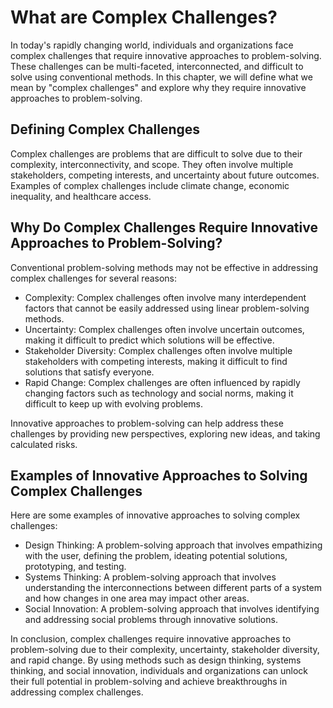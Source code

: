 What are Complex Challenges?
==========================================

In today's rapidly changing world, individuals and organizations face complex challenges that require innovative approaches to problem-solving. These challenges can be multi-faceted, interconnected, and difficult to solve using conventional methods. In this chapter, we will define what we mean by "complex challenges" and explore why they require innovative approaches to problem-solving.

Defining Complex Challenges
---------------------------

Complex challenges are problems that are difficult to solve due to their complexity, interconnectivity, and scope. They often involve multiple stakeholders, competing interests, and uncertainty about future outcomes. Examples of complex challenges include climate change, economic inequality, and healthcare access.

Why Do Complex Challenges Require Innovative Approaches to Problem-Solving?
---------------------------------------------------------------------------

Conventional problem-solving methods may not be effective in addressing complex challenges for several reasons:

* Complexity: Complex challenges often involve many interdependent factors that cannot be easily addressed using linear problem-solving methods.
* Uncertainty: Complex challenges often involve uncertain outcomes, making it difficult to predict which solutions will be effective.
* Stakeholder Diversity: Complex challenges often involve multiple stakeholders with competing interests, making it difficult to find solutions that satisfy everyone.
* Rapid Change: Complex challenges are often influenced by rapidly changing factors such as technology and social norms, making it difficult to keep up with evolving problems.

Innovative approaches to problem-solving can help address these challenges by providing new perspectives, exploring new ideas, and taking calculated risks.

Examples of Innovative Approaches to Solving Complex Challenges
---------------------------------------------------------------

Here are some examples of innovative approaches to solving complex challenges:

* Design Thinking: A problem-solving approach that involves empathizing with the user, defining the problem, ideating potential solutions, prototyping, and testing.
* Systems Thinking: A problem-solving approach that involves understanding the interconnections between different parts of a system and how changes in one area may impact other areas.
* Social Innovation: A problem-solving approach that involves identifying and addressing social problems through innovative solutions.

In conclusion, complex challenges require innovative approaches to problem-solving due to their complexity, uncertainty, stakeholder diversity, and rapid change. By using methods such as design thinking, systems thinking, and social innovation, individuals and organizations can unlock their full potential in problem-solving and achieve breakthroughs in addressing complex challenges.

